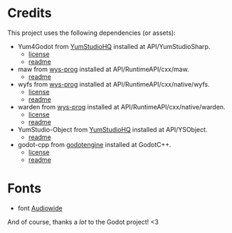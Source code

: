 # Credits

This project uses the following dependencies (or assets):

- Yum4Godot from [YumStudioHQ](https://github.com/YumStudioHQ) installed at API/YumStudioSharp.
	- [license](API/YumStudioSharp/LICENSE.md)
	- [readme](API/YumStudioSharp/README.md)
- maw from [wys-prog](https://github.com/wys-prog) installed at API/RuntimeAPI/cxx/maw.
	- [readme](API/RuntimeAPI/cxx/maw/README.md)
- wyfs from [wys-prog](https://github.com/wys-prog) installed at API/RuntimeAPI/cxx/native/wyfs.
	- [license](API/RuntimeAPI/cxx/native/wyfs/LICENSE.md)
	- [readme](API/RuntimeAPI/cxx/native/wyfs/README.md)
- warden from [wys-prog](https://github.com/wys-prog) installed at API/RuntimeAPI/cxx/native/warden.
	- [license](API/RuntimeAPI/cxx/native/warden/LICENSE.md)
	- [readme](API/RuntimeAPI/cxx/native/warden/README.md)
- YumStudio-Object from [YumStudioHQ](https://github.com/YumStudioHQ) installed at API/YSObject.
	- [readme](API/YSObject/README.md)
- godot-cpp from [godotengine](https://github.com/godotengine) installed at GodotC++.
	- [license](GodotC++/LICENSE.md)
	- [readme](GodotC++/README.md)

# Fonts
- font [Audiowide](licenses/Audiowide/LICENSE.md)

And of course, thanks a *lot* to the Godot project! <3
